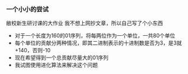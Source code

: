 ### 一个小小的尝试
敝校新生研讨课的大作业
我不想上网抄文章，所以自己写了个小东西
+ 对于一个长度为160的01序列，将每两位作为一个单位，一共80个单位
+ 每个单位的贡献分两种情况，即其二进制表示的十进制数是否为3，是3就+140，否则-10
+ 现在希望得到一个总贡献尽量大的01序列
+ 我试图使用进化算法来解决这个问题
